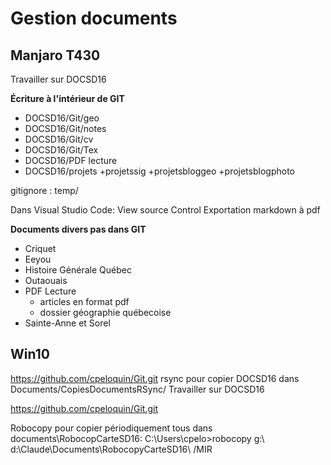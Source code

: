 # Gestion documents

## Manjaro T430
Travailler sur DOCSD16

**Écriture à l'intérieur de GIT**

+ DOCSD16/Git/geo  
+ DOCSD16/Git/notes  
+ DOCSD16/Git/cv
+ DOCSD16/Git/Tex
+ DOCSD16/PDF lecture
+ DOCSD16/projets
    +projetssig
    +projetsbloggeo
    +projetsblogphoto

gitignore : temp/ 

Dans Visual Studio Code: View source Control
Exportation markdown à pdf  

**Documents divers pas dans GIT** 
+ Criquet  
+ Eeyou  
+ Histoire Générale Québec
+ Outaouais  
+ PDF Lecture
  + articles en format pdf
  + dossier géographie québecoise
+ Sainte-Anne et Sorel

## Win10
https://github.com/cpeloquin/Git.git
rsync pour copier DOCSD16 dans Documents/CopiesDocumentsRSync/
Travailler sur DOCSD16

https://github.com/cpeloquin/Git.git

Robocopy pour copier périodiquement tous dans documents\RobocopCarteSD16: 
C:\Users\cpelo>robocopy g:\ d:\Claude\Documents\RobocopyCarteSD16\ /MIR


